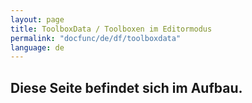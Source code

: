 ```yaml
---
layout: page
title: ToolboxData / Toolboxen im Editormodus
permalink: "docfunc/de/df/toolboxdata"
language: de
---
```


## Diese Seite befindet sich im Aufbau. 